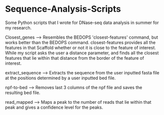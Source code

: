 # Sequence-Analysis-Scripts
Some Python scripts that I wrote for DNase-seq data analysis in summer for my research.

Closest_genes --> Resembles the BEDOPS 'closest-features' command, but works better than the BEDOPS command. closest-features provides all the features in that Scaffold whether or not it is close to the feature of interest. While my script asks the user a distance parameter, and finds all the closest features that lie within that distance from the border of the feature of interest.

extract_sequence --> Extracts the sequence from the user inputted fasta file at the positions determined by a user inputted bed file.

npf-to-bed --> Removes last 3 columns of the npf file and saves the resulting bed file.

read_mapped --> Maps a peak to the number of reads that lie within that peak and gives a confidence level for the peaks.